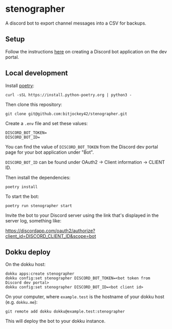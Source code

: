 # stenographer

A discord bot to export channel messages into a CSV for backups.

## Setup

Follow the instructions [here](https://discordpy.readthedocs.io/en/stable/discord.html) on creating a Discord bot application on the dev portal.

## Local development

Install [poetry](https://python-poetry.org/docs/#installing-with-the-official-installer):

```shell
curl -sSL https://install.python-poetry.org | python3 -
```

Then clone this repository:

```shell
git clone git@github.com:bitjockey42/stenographer.git
```

Create a `.env` file and set these values:

```
DISCORD_BOT_TOKEN=
DISCORD_BOT_ID=
``` 

You can find the value of `DISCORD_BOT_TOKEN` from the Discord dev portal page for your bot application under "Bot". 

`DISCORD_BOT_ID` can be found under OAuth2 -> Client information -> CLIENT ID.

Then install the dependencies:

```shell
poetry install
```

To start the bot:

```shell
poetry run stenographer start
```

Invite the bot to your Discord server using the link that's displayed in the server log, something like:

https://discordapp.com/oauth2/authorize?client_id=DISCORD_CLIENT_ID&scope=bot

## Dokku deploy

On the dokku host:

```shell
dokku apps:create stenographer
dokku config:set stenographer DISCORD_BOT_TOKEN=<bot token from Discord dev portal>
dokku config:set stenographer DISCORD_BOT_ID=<bot client id>
```

On your computer, where `example.test` is the hostname of your dokku host (e.g. `dokku.me`):

```shell
git remote add dokku dokku@example.test:stenographer
```

This will deploy the bot to your dokku instance.
